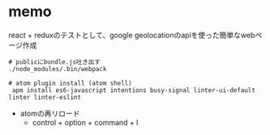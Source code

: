 memo
===

react + reduxのテストとして、google geolocationのapiを使った簡単なwebページ作成


```
# publicにbundle.js吐き出す
./node_modules/.bin/webpack

# atom plugin install (atom shell)
 apm install es6-javascript intentions busy-signal linter-ui-default linter linter-eslint
```

- atomの再リロード
  - control + option + command + l
